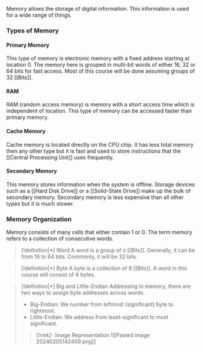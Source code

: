 Memory allows the storage of digital information. This information is used for a wide range of things.

### Types of Memory
#### Primary Memory
This type of memory is electronic memory with a fixed address starting at location $0$. The memory here is grouped in multi-bit words of either $16$, $32$ or $64$ bits for fast access. Most of this course will be done assuming groups of $32$ [[Bits]].

#### RAM
RAM (random access memory) is memory with a short access time which is independent of location. This type of memory can be accessed faster than primary memory.

#### Cache Memory
Cache memory is located directly on the CPU chip. It has less total memory then any other type but it is fast and used to store instructions that the [[Central Processing Unit]] uses frequently.

#### Secondary Memory
This memory stores information when the system is offline. Storage devices such as a [[Hard Disk Drive]] or a [[Solid-State Drive]] make up the bulk of secondary memory. Secondary memory is less expensive than all other types but it is much slower. 
### Memory Organization
Memory consists of many cells that either contain $1$ or $0$. The term memory refers to a collection of consecutive words.

>[!definition|*] Word
>A word is a group of $n$ [[Bits]]. Generally, it can be from 16 to 64 bits. Commonly, it will be 32 bits.

>[!definition|*] Byte
>A byte is a collection of 8 [[Bits]]. A word in this course will consist of 4 bytes. 

>[!definition|*] Big and Little-Endian Addressing
>In memory, there are two ways to assign byte addresses across words.
>- Big-Endian: We number from leftmost (significant) byte to rightmost. 
>- Little-Endian: We address from least-significant to most significant.
>
>>[!rmk]- Image Representation
>> ![[Pasted image 20240205142409.png]]

